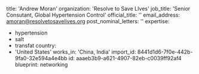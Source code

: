 title: 'Andrew Moran'
organization: 'Resolve to Save LIves'
job_title: 'Senior Consutant, Global Hypertension Control'
official_title: ''
email_address: amoran@resolvetosavelives.org
post_nominal_letters: ''
expertise:
  - hypertension
  - salt
  - transfat
country:
  - 'United States'
works_in: 'China, India'
import_id: 8441d1d6-7f0e-442b-9fa0-32e594a4e4bb
id: aaaeb3b9-a621-4907-82eb-c0039ff92af4
blueprint: networking
